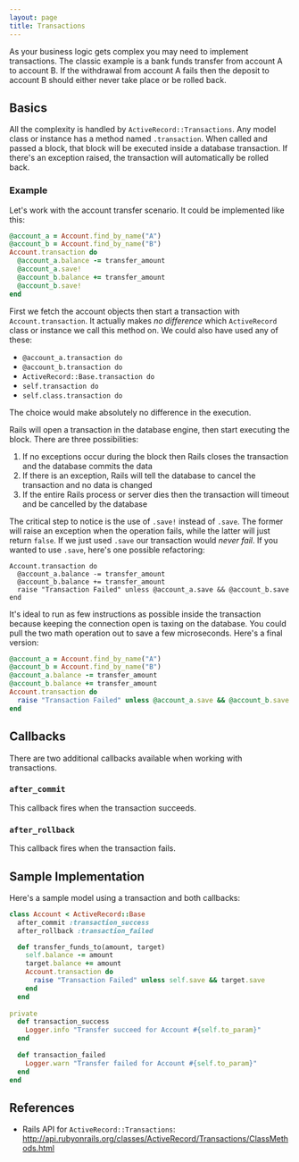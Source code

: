```yaml
---
layout: page
title: Transactions
---
```


As your business logic gets complex you may need to implement transactions. The classic example is a bank funds transfer from account A to account B. If the withdrawal from account A fails then the deposit to account B should either never take place or be rolled back.

## Basics

All the complexity is handled by `ActiveRecord::Transactions`. Any model class or instance has a method named `.transaction`. When called and passed a block, that block will be executed inside a database transaction. If there's an exception raised, the transaction will automatically be rolled back.

### Example

Let's work with the account transfer scenario. It could be implemented like this:

```ruby
@account_a = Account.find_by_name("A")
@account_b = Account.find_by_name("B")
Account.transaction do
  @account_a.balance -= transfer_amount
  @account_a.save!
  @account_b.balance += transfer_amount
  @account_b.save!
end
```

First we fetch the account objects then start a transaction with `Account.transaction`. It actually makes *no difference* which `ActiveRecord` class or instance we call this method on. We could also have used any of these:

* `@account_a.transaction do`
* `@account_b.transaction do`
* `ActiveRecord::Base.transaction do`
* `self.transaction do`
* `self.class.transaction do`

The choice would make absolutely no difference in the execution. 

Rails will open a transaction in the database engine, then start executing the block. There are three possibilities:

1. If no exceptions occur during the block then Rails closes the transaction and the database commits the data
2. If there is an exception, Rails will tell the database to cancel the transaction and no data is changed
3. If the entire Rails process or server dies then the transaction will timeout and be cancelled by the database

The critical step to notice is the use of `.save!` instead of `.save`. The former will raise an exception when the operation fails, while the latter will just return `false`. If we just used `.save` our transaction would *never fail*. If you wanted to use `.save`, here's one possible refactoring:

```
Account.transaction do
  @account_a.balance -= transfer_amount
  @account_b.balance += transfer_amount
  raise "Transaction Failed" unless @account_a.save && @account_b.save
end
```

It's ideal to run as few instructions as possible inside the transaction because keeping the connection open is taxing on the database. You could pull the two math operation out to save a few microseconds. Here's a final version:

```ruby
@account_a = Account.find_by_name("A")
@account_b = Account.find_by_name("B")
@account_a.balance -= transfer_amount
@account_b.balance += transfer_amount
Account.transaction do
  raise "Transaction Failed" unless @account_a.save && @account_b.save
end
```

## Callbacks

There are two additional callbacks available when working with transactions.

### `after_commit`

This callback fires when the transaction succeeds.

### `after_rollback`

This callback fires when the transaction fails.

## Sample Implementation

Here's a sample model using a transaction and both callbacks:

```ruby
class Account < ActiveRecord::Base
  after_commit :transaction_success
  after_rollback :transaction_failed

  def transfer_funds_to(amount, target)
    self.balance -= amount
    target.balance += amount
    Account.transaction do
      raise "Transaction Failed" unless self.save && target.save
    end
  end
  
private
  def transaction_success
    Logger.info "Transfer succeed for Account #{self.to_param}"
  end
  
  def transaction_failed
    Logger.warn "Transfer failed for Account #{self.to_param}"
  end  
end
```

## References

* Rails API for `ActiveRecord::Transactions`: http://api.rubyonrails.org/classes/ActiveRecord/Transactions/ClassMethods.html
